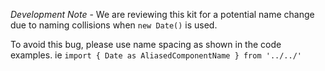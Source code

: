 *Development Note* -  We are reviewing this kit for a potential name change due to naming collisions when `new Date()` is used.

To avoid this bug, please use name spacing as shown in the code examples. ie `import { Date as AliasedComponentName } from '../../'`

